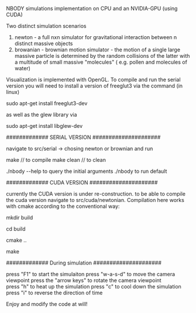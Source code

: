 NBODY simulations implementation on CPU and an NVIDIA-GPU (using CUDA)

Two distinct simulation scenarios
1) newton - a full nxn simulator for gravitational interaction between n distinct massive objects
2) browanian - brownian motion simulator - the motion of a single large massive particle is determined by the random collisions of the latter with a multitude of small massive "molecules" ( e.g. pollen and molecules of water)

Visualization is implemented with OpenGL. To compile and run the serial version you will need to install a 
version of freeglut3 via the command (in linux)
 
sudo apt-get install freeglut3-dev

as well as the glew library via 

sudo apt-get install libglew-dev

############# SERIAL VERSION #####################

navigate to src/serial -> chosing newton or brownian and run 

make // to compile 
make clean // to clean 

./nbody --help to query the initial arguments 
./nbody to run default 

############# CUDA VERSION #####################

currently the CUDA version is under re-construction. to be able to compile the cuda version navigate to
src/cuda/newtonian. Compilation here works with cmake according to the conventional way:

mkdir build

cd build 

cmake .. 

make

############# During simulation #####################

press "F1" to start the simulaiton 
press "w-a-s-d" to move the camera viewpoint
press the "arrow keys" to rotate the camera viewpoint  
press "h" to heat up the simulation
press "c" to cool down the simulation
press "i" to reverse the direction of time 

Enjoy and modify the code at will! 
